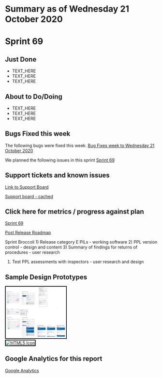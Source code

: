 # Summary as of Wednesday 21 October 2020 

# Sprint 69

## Just Done
* TEXT_HERE
* TEXT_HERE
* TEXT_HERE

## About to Do/Doing
* TEXT_HERE
* TEXT_HERE
* TEXT_HERE

## Bugs Fixed this week
The following bugs were fixed this week.
[Bug Fixes week to Wednesday 21 October 2020](graphs/bugs21102020.png)

We planned the following issues in this sprint 
[Sprint 69](graphs/sprint21102020.png)

## Support tickets and known issues
[Link to Support Board](https://collaboration.homeoffice.gov.uk/jira/secure/RapidBoard.jspa?rapidView=1717&selectedIssue=ASSB-253)

[Support board - cached](graphs/supportBoard21102020.png)

## Click here for metrics / progress against plan
[Sprint 69](graphs/progress21102020.png)

[Post Release Roadmap](graphs/roadmap21102020.png)

Sprint Broccoli 1) Release category E PILs - working software 2) PPL version control - design and content 3) Summary of findings for returns of procedures - user research

1) Test PPL assessments with inspectors - user research and design

## Sample Design Prototypes
<a href="graphs/proto1_21102020.png"><img src="graphs/proto1_21102020.png" alt="HTML5 Icon" width="200" style="border:2px solid black"></a>
<br>
<a href="graphs/proto2_21102020.png"><img src="graphs/proto2_21102020.png" alt="HTML5 Icon" width="200" style="border:2px solid black"></a>
<br>


## Google Analytics for this report
[Google Analytics](graphs/GA21102020.png)

